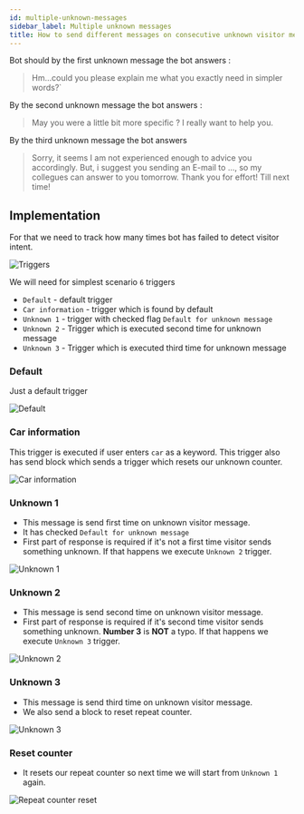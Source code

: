 ```yaml
---
id: multiple-unknown-messages
sidebar_label: Multiple unknown messages
title: How to send different messages on consecutive unknown visitor messages?
---
```


Bot should by the first unknown message the bot answers : 

> Hm...could you please explain me what you exactly need in simpler words?`

By the second unknown message the bot answers :

> May you were a little bit more specific ? I really want to help you.  

By the third unknown message the bot answers

> Sorry, it seems I am not experienced enough to advice you accordingly. But, i suggest you sending an E-mail to ..., so my collegues can answer to you tomorrow. Thank you for effort! Till next time!

## Implementation 

For that we need to track how many times bot has failed to detect visitor intent.

![Triggers](/img/bot/unknown/triggers.png)

We will need for simplest scenario `6` triggers

* `Default` - default trigger
* `Car information` - trigger which is found by default
* `Unknown 1` - trigger with checked flag `Default for unknown message`
* `Unknown 2` - Trigger which is executed second time for unknown message
* `Unknown 3` - Trigger which is executed third time for unknown message

### Default

Just a default trigger

![Default](/img/bot/unknown/default.png)

### Car information

This trigger is executed if user enters `car` as a keyword. This trigger also has send block which sends a trigger which resets our unknown counter.

![Car information](/img/bot/unknown/car-information.png)

### Unknown 1

 * This message is send first time on unknown visitor message.
 * It has checked `Default for unknown message`
 * First part of response is required if it's not a first time visitor sends something unknown. If that happens we execute `Unknown 2` trigger.

![Unknown 1](/img/bot/unknown/unknown-1.png)

### Unknown 2

* This message is send second time on unknown visitor message.
* First part of response is required if it's second time visitor sends something unknown. **Number 3** is **NOT** a typo. If that happens we execute `Unknown 3` trigger.

![Unknown 2](/img/bot/unknown/unknown-2.png)

### Unknown 3

* This message is send third time on unknown visitor message.
* We also send a block to reset repeat counter.

![Unknown 3](/img/bot/unknown/unknown-3.png)

### Reset counter

* It resets our repeat counter so next time we will start from `Unknown 1` again.

![Repeat counter reset](/img/bot/unknown/repeat-counter-reset.png)
